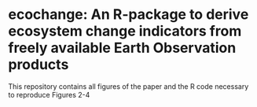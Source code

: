 # ecochange: An R-package to derive ecosystem change indicators from freely available Earth Observation products
This repository contains all figures of the paper and the R code necessary to reproduce Figures 2-4 
